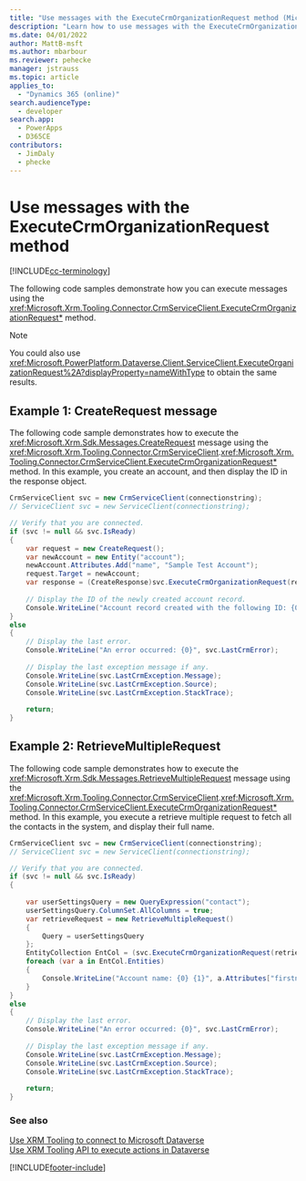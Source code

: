 ```yaml
---
title: "Use messages with the ExecuteCrmOrganizationRequest method (Microsoft Dataverse)| Microsoft Docs"
description: "Learn how to use messages with the ExecuteCrmOrganizationRequest method. The samples demonstrate how to execute CreateRequest and RetrieveMultipleRequest message using the CrmServiceClient.String) method."
ms.date: 04/01/2022
author: MattB-msft
ms.author: mbarbour
ms.reviewer: pehecke
manager: jstrauss
ms.topic: article
applies_to: 
  - "Dynamics 365 (online)"
search.audienceType: 
  - developer
search.app: 
  - PowerApps
  - D365CE
contributors: 
  - JimDaly
  - phecke
---
```

# Use messages with the ExecuteCrmOrganizationRequest method
  
[!INCLUDE[cc-terminology](../includes/cc-terminology.md)]

The following code samples demonstrate how you can execute messages using the <xref:Microsoft.Xrm.Tooling.Connector.CrmServiceClient.ExecuteCrmOrganizationRequest*> method.

> [!NOTE]
> You could also use <xref:Microsoft.PowerPlatform.Dataverse.Client.ServiceClient.ExecuteOrganizationRequest%2A?displayProperty=nameWithType> to obtain the same results.
  
## Example 1: CreateRequest message  

 The following code sample demonstrates how to execute the <xref:Microsoft.Xrm.Sdk.Messages.CreateRequest> message using the <xref:Microsoft.Xrm.Tooling.Connector.CrmServiceClient>.<xref:Microsoft.Xrm.Tooling.Connector.CrmServiceClient.ExecuteCrmOrganizationRequest*> method. In this example, you create an account, and then display the ID in the response object.  
  
```csharp 
CrmServiceClient svc = new CrmServiceClient(connectionstring);  
// ServiceClient svc = new ServiceClient(connectionstring); 

// Verify that you are connected.  
if (svc != null && svc.IsReady)  
{  
    var request = new CreateRequest();  
    var newAccount = new Entity("account");  
    newAccount.Attributes.Add("name", "Sample Test Account");  
    request.Target = newAccount;  
    var response = (CreateResponse)svc.ExecuteCrmOrganizationRequest(request);  
  
    // Display the ID of the newly created account record.  
    Console.WriteLine("Account record created with the following ID: {0}", response.id.ToString());  
}  
else  
{  
    // Display the last error.  
    Console.WriteLine("An error occurred: {0}", svc.LastCrmError);  
  
    // Display the last exception message if any.  
    Console.WriteLine(svc.LastCrmException.Message);  
    Console.WriteLine(svc.LastCrmException.Source);  
    Console.WriteLine(svc.LastCrmException.StackTrace);  
  
    return;  
}  
```  
  
## Example 2: RetrieveMultipleRequest  

 The following code sample demonstrates how to execute the <xref:Microsoft.Xrm.Sdk.Messages.RetrieveMultipleRequest> message using the <xref:Microsoft.Xrm.Tooling.Connector.CrmServiceClient>.<xref:Microsoft.Xrm.Tooling.Connector.CrmServiceClient.ExecuteCrmOrganizationRequest*> method. In this example, you execute a retrieve multiple request to fetch all the contacts in the system, and display their full name.  
  
```csharp  
CrmServiceClient svc = new CrmServiceClient(connectionstring);  
// ServiceClient svc = new ServiceClient(connectionstring); 

// Verify that you are connected.  
if (svc != null && svc.IsReady)  
{  
  
    var userSettingsQuery = new QueryExpression("contact");  
    userSettingsQuery.ColumnSet.AllColumns = true;  
    var retrieveRequest = new RetrieveMultipleRequest()  
    {  
        Query = userSettingsQuery  
    };  
    EntityCollection EntCol = (svc.ExecuteCrmOrganizationRequest(retrieveRequest) as RetrieveMultipleResponse).EntityCollection;  
    foreach (var a in EntCol.Entities)  
    {  
        Console.WriteLine("Account name: {0} {1}", a.Attributes["firstname"], a.Attributes["lastname"]);  
    }  
}  
else  
{  
    // Display the last error.  
    Console.WriteLine("An error occurred: {0}", svc.LastCrmError);  
  
    // Display the last exception message if any.  
    Console.WriteLine(svc.LastCrmException.Message);  
    Console.WriteLine(svc.LastCrmException.Source);  
    Console.WriteLine(svc.LastCrmException.StackTrace);  
  
    return;  
}  
```  
  
### See also  

[Use XRM Tooling to connect to Microsoft Dataverse](use-crmserviceclient-constructors-connect.md)<br />
[Use XRM Tooling API to execute actions in Dataverse](use-xrm-tooling-execute-actions.md)


[!INCLUDE[footer-include](../../../includes/footer-banner.md)]